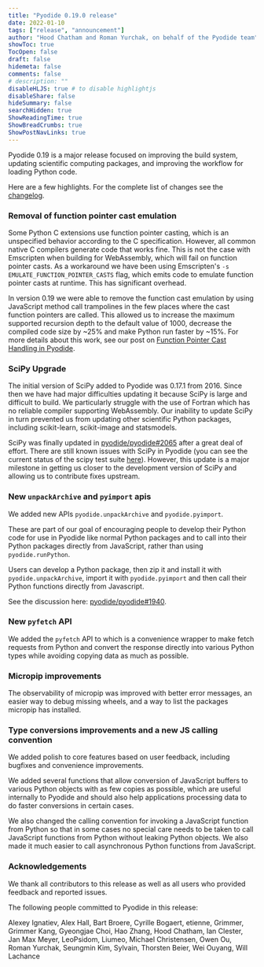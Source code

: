 ```yaml
---
title: "Pyodide 0.19.0 release"
date: 2022-01-10
tags: ["release", "announcement"]
author: "Hood Chatham and Roman Yurchak, on behalf of the Pyodide team"
showToc: true
TocOpen: false
draft: false
hidemeta: false
comments: false
# description: ""
disableHLJS: true # to disable highlightjs
disableShare: false
hideSummary: false
searchHidden: true
ShowReadingTime: true
ShowBreadCrumbs: true
ShowPostNavLinks: true
---
```


Pyodide 0.19 is a major release focused on improving the build system, updating
scientific computing packages, and improving the workflow for loading Python
code.

Here are a few highlights. For the complete list of changes see the
[changelog](https://pyodide.org/en/stable/project/changelog.html#version-0-19-0).

### Removal of function pointer cast emulation

Some Python C extensions use function pointer casting, which is an unspecified
behavior according to the C specification. However, all common native C
compilers generate code that works fine. This is not the case with Emscripten
when building for WebAssembly, which will fail on function pointer casts. As a
workaround we have been using Emscripten's `-s EMULATE_FUNCTION_POINTER_CASTS`
flag, which emits code to emulate function pointer casts at runtime. This has
significant overhead.

In version 0.19 we were able to remove the function cast emulation by using
JavaScript method call trampolines in the few places where the cast function
pointers are called. This allowed us to increase the maximum supported recursion
depth to the default value of 1000, decrease the compiled code size by ~25% and
make Python run faster by ~15%. For more details about this work, see our post
on [Function Pointer Cast Handling in
Pyodide](https://blog.pyodide.org/posts/function-pointer-cast-handling/).

### SciPy Upgrade

The initial version of SciPy added to Pyodide was 0.17.1 from 2016. Since then
we have had major difficulties updating it because SciPy is large and difficult
to build. We particularly struggle with the use of Fortran which has no reliable
compiler supporting WebAssembly. Our inability to update SciPy in turn prevented
us from updating other scientific Python packages, including scikit-learn,
scikit-image and statsmodels.

SciPy was finally updated in
[pyodide/pyodide#2065](https://github.com/pyodide/pyodide/pull/2065) after a
great deal of effort. There are still known issues with SciPy in Pyodide (you
can see the current status of the scipy test suite
[here](https://github.com/pyodide/pyodide/pull/2065#issuecomment-1004243045)).
However, this update is a major milestone in getting us closer to the
development version of SciPy and allowing us to contribute fixes upstream.

### New `unpackArchive` and `pyimport` apis

We added new APIs `pyodide.unpackArchive` and `pyodide.pyimport`.

These are part of our goal of encouraging people to develop their Python code
for use in Pyodide like normal Python packages and to call into their Python
packages directly from JavaScript, rather than using `pyodide.runPython`.

Users can develop a Python package, then zip it and install it with
`pyodide.unpackArchive`, import it with `pyodide.pyimport` and then call their
Python functions directly from Javascript.

See the discussion here: [pyodide/pyodide#1940](https://github.com/pyodide/pyodide/issues/1940).

### New `pyfetch` API

We added the `pyfetch` API to which is a convenience wrapper to make fetch
requests from Python and convert the response directly into various Python types
while avoiding copying data as much as possible.

### Micropip improvements

The observability of micropip was improved with better error messages, an easier
way to debug missing wheels, and a way to list the packages micropip has
installed.

### Type conversions improvements and a new JS calling convention

We added polish to core features based on user feedback, including bugfixes and
convenience improvements.

We added several functions that allow conversion of JavaScript buffers to
various Python objects with as few copies as possible, which are useful
internally to Pyodide and should also help applications processing data to do
faster conversions in certain cases.

We also changed the calling convention for invoking a JavaScript function from
Python so that in some cases no special care needs to be taken to call
JavaScript functions from Python without leaking Python objects. We also made it
much easier to call asynchronous Python functions from JavaScript.

### Acknowledgements

We thank all contributors to this release as well as all users who provided
feedback and reported issues.

The following people committed to Pyodide in this release:

Alexey Ignatiev, Alex Hall, Bart Broere, Cyrille Bogaert, etienne, Grimmer,
Grimmer Kang, Gyeongjae Choi, Hao Zhang, Hood Chatham, Ian Clester, Jan Max
Meyer, LeoPsidom, Liumeo, Michael Christensen, Owen Ou, Roman Yurchak, Seungmin
Kim, Sylvain, Thorsten Beier, Wei Ouyang, Will Lachance
